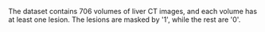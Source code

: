 The dataset contains 706 volumes of liver CT images, and each volume has at least one lesion. The lesions are masked by '1', while the rest are '0'. 

